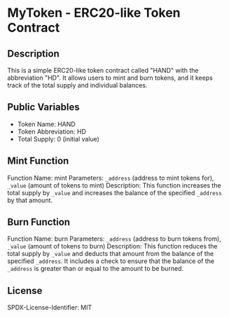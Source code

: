 # MyToken - ERC20-like Token Contract

## Description
This is a simple ERC20-like token contract called "HAND" with the abbreviation "HD". It allows users to mint and burn tokens, and it keeps track of the total supply and individual balances.

## Public Variables
- Token Name: HAND
- Token Abbreviation: HD
- Total Supply: 0 (initial value)

## Mint Function
Function Name: mint
Parameters: `_address` (address to mint tokens for), `_value` (amount of tokens to mint)
Description: This function increases the total supply by `_value` and increases the balance of the specified `_address` by that amount.

## Burn Function
Function Name: burn
Parameters: `_address` (address to burn tokens from), `_value` (amount of tokens to burn)
Description: This function reduces the total supply by `_value` and deducts that amount from the balance of the specified `_address`. It includes a check to ensure that the balance of the `_address` is greater than or equal to the amount to be burned.

## License
SPDX-License-Identifier: MIT
